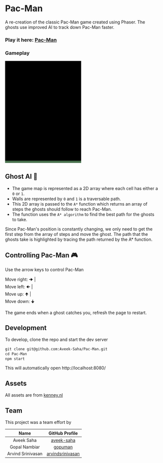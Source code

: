 # Pac-Man

A re-creation of the classic Pac-Man game created using Phaser. The ghosts use improved AI to track down Pac-Man faster.

### Play it here: [Pac-Man](https://home.aveek.io/Pac-Man)

### Gameplay
<img src="/recording.gif" width="250" height="auto"/>


## Ghost AI 👾

- The game map is represented as a 2D array where each cell has either a `0` or `1`. 
- Walls are represented by `0` and `1` is a traversable path. 
- This 2D array is passed to the `A*` function which returns an array of steps the ghosts should follow to reach Pac-Man. 
- The function uses the `A* algorithm` to find the best path for the ghosts to take.
 
Since Pac-Man's position is constantly changing, we only need to get the first step from the array of steps and move the ghost. The path that the ghosts take is highlighted by tracing the path returned by the A* function.

## Controlling Pac-Man 🎮

Use the arrow keys to control Pac-Man

Move right: <kbd>🠊</kbd>  |  
Move left: <kbd>🠈</kbd>  |  
Move up: <kbd>🠉</kbd>  |  
Move down: <kbd>🠋</kbd>

The game ends when a ghost catches you, refresh the page to restart.

## Development

To develop, clone the repo and start the dev server
```
git clone git@github.com:Aveek-Saha/Pac-Man.git
cd Pac-Man
npm start
```

This will automatically open http://localhost:8080/

## Assets

All assets are from [kenney.nl](https://kenney.nl/)

## Team
This project was a team effort by

| Name | GitHub Profile |
|:---:|:---:|
|  Aveek Saha | [aveek-saha](https://github.com/aveek-saha) |
|  Gopal Nambiar | [gopuman](https://github.com/gopuman) |
|  Arvind Srinivasan | [arvindsrinivasan](https://github.com/arvindsrinivasan) |